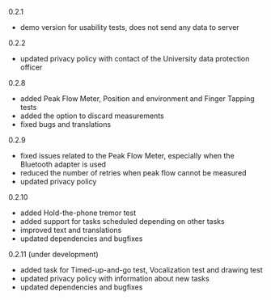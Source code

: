 0.2.1

- demo version for usability tests, does not send any data to server

0.2.2

- updated privacy policy with contact of the University data protection officer

0.2.8

- added Peak Flow Meter, Position and environment and Finger Tapping tests
- added the option to discard measurements
- fixed bugs and translations

0.2.9

- fixed issues related to the Peak Flow Meter, especially when the Bluetooth adapter is used
- reduced the number of retries when peak flow cannot be measured
- updated privacy policy

0.2.10

- added Hold-the-phone tremor test
- added support for tasks scheduled depending on other tasks
- improved text and translations
- updated dependencies and bugfixes


0.2.11 (under development)

- added task for Timed-up-and-go test, Vocalization test and drawing test
- updated privacy policy with information about new tasks
- updated dependencies and bugfixes
